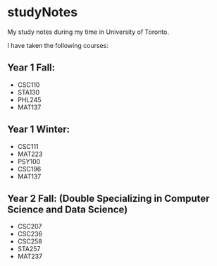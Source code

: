 # studyNotes
My study notes during my time in University of Toronto.  

I have taken the following courses:  

## Year 1 Fall:
- CSC110
- STA130
- PHL245
- MAT137

## Year 1 Winter:
- CSC111
- MAT223
- PSY100
- CSC196
- MAT137


## Year 2 Fall: (Double Specializing in Computer Science and Data Science)
- CSC207
- CSC236
- CSC258
- STA257
- MAT237